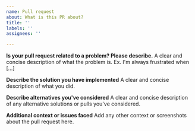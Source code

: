 ```yaml
---
name: Pull request
about: What is this PR about?
title: ''
labels: ''
assignees: ''

---
```


**Is your pull request related to a problem? Please describe.**
A clear and concise description of what the problem is. Ex. I'm always frustrated when [...]

**Describe the solution you have implemented**
A clear and concise description of what you did.

**Describe alternatives you've considered**
A clear and concise description of any alternative solutions or pulls you've considered.

**Additional context or issues faced**
Add any other context or screenshots about the pull request here.
